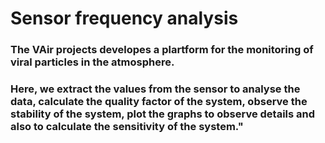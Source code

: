 # Sensor frequency analysis

### The VAir projects developes a plartform for the monitoring of viral particles in the atmosphere. 

### Here, we extract the values from the sensor to analyse the data, calculate the quality factor of the system, observe the stability of the system, plot the graphs to observe details and also to calculate the sensitivity of the system."


